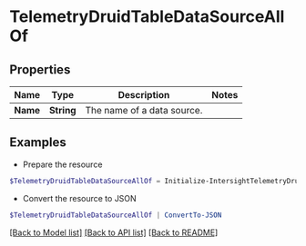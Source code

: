 # TelemetryDruidTableDataSourceAllOf
## Properties

Name | Type | Description | Notes
------------ | ------------- | ------------- | -------------
**Name** | **String** | The name of a data source. | 

## Examples

- Prepare the resource
```powershell
$TelemetryDruidTableDataSourceAllOf = Initialize-IntersightTelemetryDruidTableDataSourceAllOf  -Name null
```

- Convert the resource to JSON
```powershell
$TelemetryDruidTableDataSourceAllOf | ConvertTo-JSON
```

[[Back to Model list]](../README.md#documentation-for-models) [[Back to API list]](../README.md#documentation-for-api-endpoints) [[Back to README]](../README.md)

